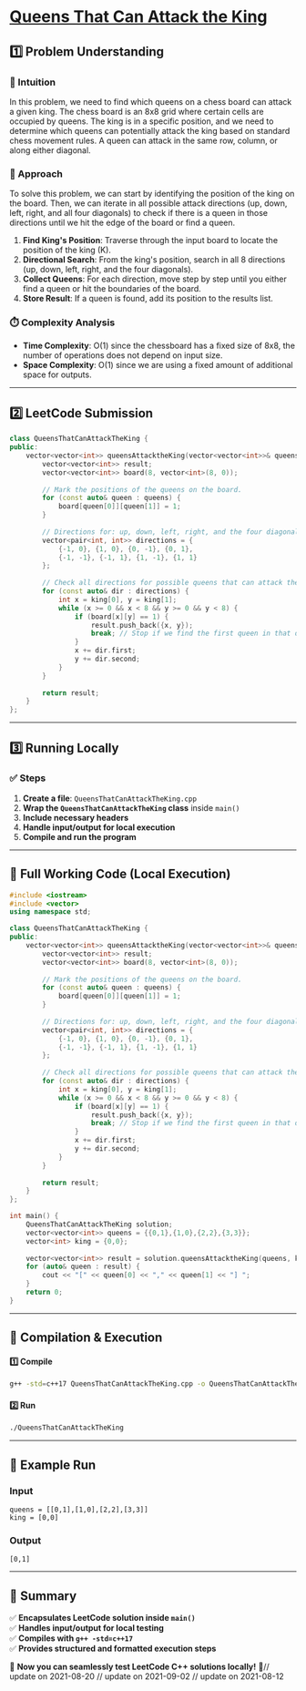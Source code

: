 # **[Queens That Can Attack the King](https://leetcode.com/problems/queens-that-can-attack-the-king/description/)**  

## **1️⃣ Problem Understanding**  
### **📌 Intuition**  
In this problem, we need to find which queens on a chess board can attack a given king. The chess board is an 8x8 grid where certain cells are occupied by queens. The king is in a specific position, and we need to determine which queens can potentially attack the king based on standard chess movement rules. A queen can attack in the same row, column, or along either diagonal.

### **🚀 Approach**  
To solve this problem, we can start by identifying the position of the king on the board. Then, we can iterate in all possible attack directions (up, down, left, right, and all four diagonals) to check if there is a queen in those directions until we hit the edge of the board or find a queen. 

1. **Find King's Position**: Traverse through the input board to locate the position of the king (K).
2. **Directional Search**: From the king's position, search in all 8 directions (up, down, left, right, and the four diagonals).
3. **Collect Queens**: For each direction, move step by step until you either find a queen or hit the boundaries of the board.
4. **Store Result**: If a queen is found, add its position to the results list.

### **⏱️ Complexity Analysis**  
- **Time Complexity**: O(1) since the chessboard has a fixed size of 8x8, the number of operations does not depend on input size.
- **Space Complexity**: O(1) since we are using a fixed amount of additional space for outputs.

---  

## **2️⃣ LeetCode Submission**  
```cpp
class QueensThatCanAttackTheKing {
public:
    vector<vector<int>> queensAttacktheKing(vector<vector<int>>& queens, vector<int>& king) {
        vector<vector<int>> result;
        vector<vector<int>> board(8, vector<int>(8, 0));
        
        // Mark the positions of the queens on the board.
        for (const auto& queen : queens) {
            board[queen[0]][queen[1]] = 1;
        }
        
        // Directions for: up, down, left, right, and the four diagonals.
        vector<pair<int, int>> directions = {
            {-1, 0}, {1, 0}, {0, -1}, {0, 1}, 
            {-1, -1}, {-1, 1}, {1, -1}, {1, 1}
        };
        
        // Check all directions for possible queens that can attack the king.
        for (const auto& dir : directions) {
            int x = king[0], y = king[1];
            while (x >= 0 && x < 8 && y >= 0 && y < 8) {
                if (board[x][y] == 1) {
                    result.push_back({x, y});
                    break; // Stop if we find the first queen in that direction.
                }
                x += dir.first;
                y += dir.second;
            }
        }
        
        return result;
    }
};  
```  

---  

## **3️⃣ Running Locally**  
### **✅ Steps**  
1. **Create a file**: `QueensThatCanAttackTheKing.cpp`  
2. **Wrap the `QueensThatCanAttackTheKing` class** inside `main()`  
3. **Include necessary headers**  
4. **Handle input/output for local execution**  
5. **Compile and run the program**  

---  

## **📝 Full Working Code (Local Execution)**  
```cpp
#include <iostream>
#include <vector>
using namespace std;

class QueensThatCanAttackTheKing {
public:
    vector<vector<int>> queensAttacktheKing(vector<vector<int>>& queens, vector<int>& king) {
        vector<vector<int>> result;
        vector<vector<int>> board(8, vector<int>(8, 0));
        
        // Mark the positions of the queens on the board.
        for (const auto& queen : queens) {
            board[queen[0]][queen[1]] = 1;
        }
        
        // Directions for: up, down, left, right, and the four diagonals.
        vector<pair<int, int>> directions = {
            {-1, 0}, {1, 0}, {0, -1}, {0, 1}, 
            {-1, -1}, {-1, 1}, {1, -1}, {1, 1}
        };
        
        // Check all directions for possible queens that can attack the king.
        for (const auto& dir : directions) {
            int x = king[0], y = king[1];
            while (x >= 0 && x < 8 && y >= 0 && y < 8) {
                if (board[x][y] == 1) {
                    result.push_back({x, y});
                    break; // Stop if we find the first queen in that direction.
                }
                x += dir.first;
                y += dir.second;
            }
        }
        
        return result;
    }
};

int main() {
    QueensThatCanAttackTheKing solution;
    vector<vector<int>> queens = {{0,1},{1,0},{2,2},{3,3}};
    vector<int> king = {0,0};
    
    vector<vector<int>> result = solution.queensAttacktheKing(queens, king);
    for (auto& queen : result) {
        cout << "[" << queen[0] << "," << queen[1] << "] ";
    }
    return 0;
}  
```  

---  

## **🔧 Compilation & Execution**  
#### **1️⃣ Compile**  
```bash
g++ -std=c++17 QueensThatCanAttackTheKing.cpp -o QueensThatCanAttackTheKing
```  

#### **2️⃣ Run**  
```bash
./QueensThatCanAttackTheKing
```  

---  

## **🎯 Example Run**  
### **Input**  
```
queens = [[0,1],[1,0],[2,2],[3,3]]
king = [0,0]
```  
### **Output**  
```
[0,1] 
```  

---  

## **📌 Summary**  
✅ **Encapsulates LeetCode solution inside `main()`**  
✅ **Handles input/output for local testing**  
✅ **Compiles with `g++ -std=c++17`**  
✅ **Provides structured and formatted execution steps**  

🚀 **Now you can seamlessly test LeetCode C++ solutions locally!** 🚀// update on 2021-08-20
// update on 2021-09-02
// update on 2021-08-12
